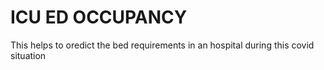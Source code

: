 # ICU ED OCCUPANCY

This helps to oredict the bed requirements in an hospital during this covid situation
